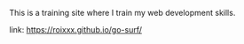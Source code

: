 
This is a training site where I train my web development skills.

link: https://roixxx.github.io/go-surf/
